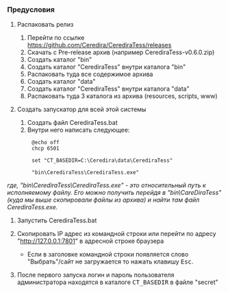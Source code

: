 ### Предусловия

1. Распаковать релиз
    1. Перейти по ссылке https://github.com/Ceredira/CerediraTess/releases
    1. Скачать с Pre-release архив (например CerediraTess-v0.6.0.zip)
    1. Создать каталог "bin"
    1. Создать каталог "CerediraTess" внутри каталога "bin"
    1. Распаковать туда все содержимое архива
    1. Создать каталог "data"
    1. Создать каталог "CerediraTess" внутри каталога "data"
    1. Распаковать туда 3 каталога из архива
    (resources, scripts, www)

1. Создать запускатор для всей этой системы
    1. Создать файл CerediraTess.bat
    1. Внутри него написать следующее:

```
        @echo off
        chcp 6501

        set "CT_BASEDIR=C:\Ceredira\data\CerediraTess"

        "bin\CerediraTess\CerediraTess.exe"
```
_где, "bin\CerediraTess\CerediraTess.exe" - это относительный путь к исполняемому файлу. Его можно получить перейдя в "bin\CareDiraTess" (куда мы выше скопировали файлы из архива) и найти там файл CerediraTess.exe._

1. Запустить CerediraTess.bat

1. Скопировать IP адрес из командной строки или перейти по адресу "http://127.0.0.1:7801" в адресной строке браузера
    * Если в заголовке командной строки появляется слово "Выбрать"/сайт не загружается то нажать клавишу <kbd>Esc</kbd>.

1. После первого запуска логин и пароль пользователя администратора находятся в каталоге <kbd>CT_BASEDIR</kbd> в файле "secret"